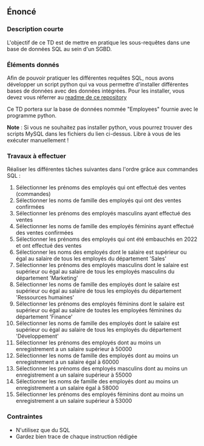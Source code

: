 ## Énoncé

### Description courte

L'objectif de ce TD est de mettre en pratique les sous-requêtes dans une base de données SQL au sein d'un SGBD.


### Éléments donnés 

Afin de pouvoir pratiquer les différentes requêtes SQL, nous avons développer un script python qui va vous permettre d'installer différentes bases de données avec des données intégrées. Pour les installer, vous devez vous réferrer au <a href="https://github.com/Microleadoff/database-installer-py" title="repository du code python d'installation des bases de données" target="_blank">readme de ce repository</a>

Ce TD portera sur la base de données nommée "Employees" fournie avec le programme python.

**Note** : Si vous ne souhaitez pas installer python, vous pourrez trouver des scripts MySQL dans les fichiers du lien ci-dessus. Libre à vous de les exécuter manuellement !

### Travaux à effectuer

Réaliser les différentes tâches suivantes dans l'ordre grâce aux commandes SQL :


1. Sélectionner les prénoms des employés qui ont effectué des ventes (commandes)
2. Sélectionner les noms de famille des employés qui ont des ventes confirmées
3. Sélectionner les prénoms des employés masculins ayant effectué des ventes
4. Sélectionner les noms de famille des employés féminins ayant effectué des ventes confirmées
5. Sélectionner les prénoms des employés qui ont été embauchés en 2022 et ont effectué des ventes
6. Sélectionner les noms des employés dont le salaire est supérieur ou égal au salaire de tous les employés du département 'Sales'
7. Sélectionner les prénoms des employés masculins dont le salaire est supérieur ou égal au salaire de tous les employés masculins du département 'Marketing'
8. Sélectionner les noms de famille des employés dont le salaire est supérieur ou égal au salaire de tous les employés du département 'Ressources humaines'
9. Sélectionner les prénoms des employés féminins dont le salaire est supérieur ou égal au salaire de toutes les employées féminines du département 'Finance'
10. Sélectionner les noms de famille des employés dont le salaire est supérieur ou égal au salaire de tous les employés du département 'Développement'
11. Sélectionner les prénoms des employés dont au moins un enregistrement a un salaire supérieur à 50000
12. Sélectionner les noms de famille des employés dont au moins un enregistrement a un salaire égal à 60000
13. Sélectionner les prénoms des employés masculins dont au moins un enregistrement a un salaire supérieur à 55000
14. Sélectionner les noms de famille des employés dont au moins un enregistrement a un salaire égal à 58000
15. Sélectionner les prénoms des employés féminins dont au moins un enregistrement a un salaire supérieur à 53000

### Contraintes

- N'utilisez que du SQL
- Gardez bien trace de chaque instruction rédigée